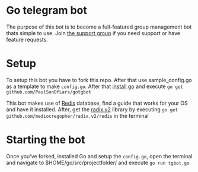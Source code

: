 # Go telegram bot

The purpose of this bot is to become a full-featured group management bot thats simple to use. Join [the support group](https://t.me/GotgbotChat) if you need support or have feature requests.

# Setup
To setup this bot you have to fork this repo. After that use sample_config.go as a template to make `config.go`. After that [install go](https://golang.org/dl/) and execute `go get github.com/PaulSonOfLars/gotgbot`

This bot makes use of [Redis](https://redis.io/) database, find a guide that works for your OS and have it installed. After, get the [radix.v2](https://github.com/mediocregopher/radix.v2/) library by executing `go get github.com/mediocregopher/radix.v2/redis` in the terminal

# Starting the bot

Once you've forked, installed Go and setup the `config.go`, open the terminal and navigate to $HOME/go/src/projectfolder/ and execute `go run tgbot.go` 
